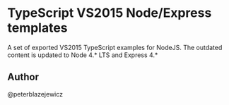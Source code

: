 # TypeScript VS2015 Node/Express templates

A set of exported VS2015 TypeScript examples for NodeJS. The outdated content is updated to Node 4.* LTS and Express 4.*

## Author
@peterblazejewicz
